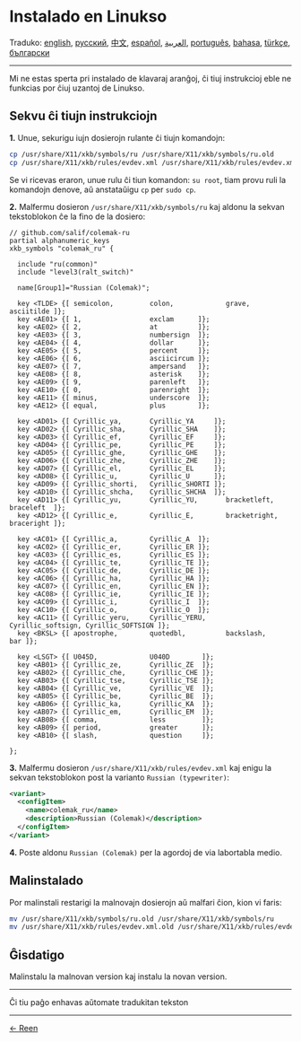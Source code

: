 # Instalado en Linukso

Traduko: [english](LINUX.md), [русский](LINUX.ru.md), [中文](LINUX.zh-CN.md), [español](LINUX.es.md), [العربية](LINUX.ar.md), [português](LINUX.pt.md), [bahasa](LINUX.id.md), [türkçe](LINUX.tr.md), [български](LINUX.bg.md)

---

Mi ne estas sperta pri instalado de klavaraj aranĝoj, ĉi tiuj instrukcioj eble ne funkcias por ĉiuj uzantoj de Linukso.

## Sekvu ĉi tiujn instrukciojn

**1.** Unue, sekurigu iujn dosierojn rulante ĉi tiujn komandojn:

```bash
cp /usr/share/X11/xkb/symbols/ru /usr/share/X11/xkb/symbols/ru.old
cp /usr/share/X11/xkb/rules/evdev.xml /usr/share/X11/xkb/rules/evdev.xml.old
```

Se vi ricevas eraron, unue rulu ĉi tiun komandon: `su root`, tiam provu ruli la komandojn denove, aŭ anstataŭigu `cp` per `sudo cp`.

**2.** Malfermu dosieron `/usr/share/X11/xkb/symbols/ru` kaj aldonu la sekvan tekstoblokon ĉe la fino de la dosiero:

```
// github.com/salif/colemak-ru
partial alphanumeric_keys
xkb_symbols "colemak_ru" {

  include "ru(common)"
  include "level3(ralt_switch)"

  name[Group1]="Russian (Colemak)";

  key <TLDE> {[ semicolon,         colon,             grave,          asciitilde ]};
  key <AE01> {[ 1,                 exclam      ]};
  key <AE02> {[ 2,                 at          ]};
  key <AE03> {[ 3,                 numbersign  ]};
  key <AE04> {[ 4,                 dollar      ]};
  key <AE05> {[ 5,                 percent     ]};
  key <AE06> {[ 6,                 asciicircum ]};
  key <AE07> {[ 7,                 ampersand   ]};
  key <AE08> {[ 8,                 asterisk    ]};
  key <AE09> {[ 9,                 parenleft   ]};
  key <AE10> {[ 0,                 parenright  ]};
  key <AE11> {[ minus,             underscore  ]};
  key <AE12> {[ equal,             plus        ]};

  key <AD01> {[ Cyrillic_ya,       Cyrillic_YA     ]};
  key <AD02> {[ Cyrillic_sha,      Cyrillic_SHA    ]};
  key <AD03> {[ Cyrillic_ef,       Cyrillic_EF     ]};
  key <AD04> {[ Cyrillic_pe,       Cyrillic_PE     ]};
  key <AD05> {[ Cyrillic_ghe,      Cyrillic_GHE    ]};
  key <AD06> {[ Cyrillic_zhe,      Cyrillic_ZHE    ]};
  key <AD07> {[ Cyrillic_el,       Cyrillic_EL     ]};
  key <AD08> {[ Cyrillic_u,        Cyrillic_U      ]};
  key <AD09> {[ Cyrillic_shorti,   Cyrillic_SHORTI ]};
  key <AD10> {[ Cyrillic_shcha,    Cyrillic_SHCHA  ]};
  key <AD11> {[ Cyrillic_yu,       Cyrillic_YU,       bracketleft,       braceleft  ]};
  key <AD12> {[ Cyrillic_e,        Cyrillic_E,        bracketright,      braceright ]};

  key <AC01> {[ Cyrillic_a,        Cyrillic_A  ]};
  key <AC02> {[ Cyrillic_er,       Cyrillic_ER ]};
  key <AC03> {[ Cyrillic_es,       Cyrillic_ES ]};
  key <AC04> {[ Cyrillic_te,       Cyrillic_TE ]};
  key <AC05> {[ Cyrillic_de,       Cyrillic_DE ]};
  key <AC06> {[ Cyrillic_ha,       Cyrillic_HA ]};
  key <AC07> {[ Cyrillic_en,       Cyrillic_EN ]};
  key <AC08> {[ Cyrillic_ie,       Cyrillic_IE ]};
  key <AC09> {[ Cyrillic_i,        Cyrillic_I  ]};
  key <AC10> {[ Cyrillic_o,        Cyrillic_O  ]};
  key <AC11> {[ Cyrillic_yeru,     Cyrillic_YERU,     Cyrillic_softsign, Cyrillic_SOFTSIGN ]};
  key <BKSL> {[ apostrophe,        quotedbl,          backslash,         bar ]};

  key <LSGT> {[ U045D,             U040D        ]};
  key <AB01> {[ Cyrillic_ze,       Cyrillic_ZE  ]};
  key <AB02> {[ Cyrillic_che,      Cyrillic_CHE ]};
  key <AB03> {[ Cyrillic_tse,      Cyrillic_TSE ]};
  key <AB04> {[ Cyrillic_ve,       Cyrillic_VE  ]};
  key <AB05> {[ Cyrillic_be,       Cyrillic_BE  ]};
  key <AB06> {[ Cyrillic_ka,       Cyrillic_KA  ]};
  key <AB07> {[ Cyrillic_em,       Cyrillic_EM  ]};
  key <AB08> {[ comma,             less         ]};
  key <AB09> {[ period,            greater      ]};
  key <AB10> {[ slash,             question     ]};

};
```

**3.** Malfermu dosieron `/usr/share/X11/xkb/rules/evdev.xml` kaj enigu la sekvan tekstoblokon post la varianto `Russian (typewriter)`:

```xml
<variant>
  <configItem>
    <name>colemak_ru</name>
    <description>Russian (Colemak)</description>
  </configItem>
</variant>
```

**4.** Poste aldonu `Russian (Colemak)` per la agordoj de via labortabla medio.

## Malinstalado

Por malinstali restarigi la malnovajn dosierojn aŭ malfari ĉion, kion vi faris:

```bash
mv /usr/share/X11/xkb/symbols/ru.old /usr/share/X11/xkb/symbols/ru
mv /usr/share/X11/xkb/rules/evdev.xml.old /usr/share/X11/xkb/rules/evdev.xml
```

## Ĝisdatigo

Malinstalu la malnovan version kaj instalu la novan version.

---

Ĉi tiu paĝo enhavas aŭtomate tradukitan tekston

---

[← Reen](./README.eo.md)

